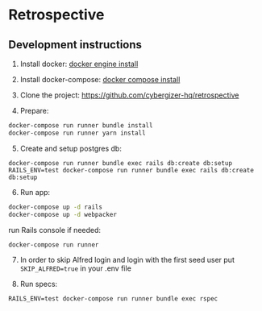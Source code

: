 # Retrospective

## Development instructions

1. Install docker:  [docker engine install](https://docs.docker.com/engine/install/ "docker engine install")


2. Install docker-compose: [docker compose install](https://docs.docker.com/compose/install/ "docker compose install")


3. Clone the project: https://github.com/cybergizer-hq/retrospective

4. Prepare:
``` bash
docker-compose run runner bundle install
docker-compose run runner yarn install
```

5. Create and setup postgres db:
```
docker-compose run runner bundle exec rails db:create db:setup
RAILS_ENV=test docker-compose run runner bundle exec rails db:create db:setup
```

6. Run app:
``` bash
docker-compose up -d rails
docker-compose up -d webpacker
```

run Rails console if needed:
```
docker-compose run runner
```

7. In order to skip Alfred login and login with the first seed user
   put `SKIP_ALFRED=true` in your .env file

8. Run specs:
```
RAILS_ENV=test docker-compose run runner bundle exec rspec
```
